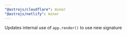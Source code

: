 ```yaml
---
"@astrojs/cloudflare": minor
"@astrojs/netlify": minor
---
```


Updates internal use of `app.render()` to use new signature
